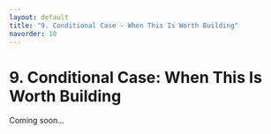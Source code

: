 ```yaml
---
layout: default
title: "9. Conditional Case - When This Is Worth Building"
navorder: 10
---
```


# 9. Conditional Case: When This Is Worth Building

Coming soon…